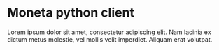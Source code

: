 # Moneta python client
Lorem ipsum dolor sit amet, consectetur adipiscing elit. Nam lacinia ex dictum metus molestie, vel mollis velit imperdiet. Aliquam erat volutpat.
